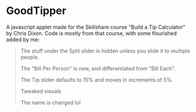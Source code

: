 # GoodTipper
A javascript applet made for the Skillshare course "Build a Tip Calculator" by Chris Dixon.
Code is mostly from that course, with some flourished added by me:
>The stuff under the Split slider is hidden unless you slide it to multiple people.<p>
>The "Bill Per Person" is new, and differentiated from "Bill Each".<p>
>The Tip slider defaults to 15% and moves in increments of 5%.<p>
>Tweaked visuals<p>
>The name is changed lol
